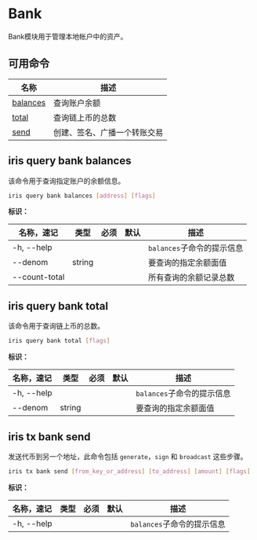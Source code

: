 # Bank

Bank模块用于管理本地帐户中的资产。

## 可用命令

| 名称                                   | 描述                         |
| ------------------------------------- | ---------------------------- |
| [balances](#iris-query-bank-balances) | 查询账户余额                   |
| [total](#iris-query-bank-total)       | 查询链上币的总数                |
| [send](#iris-tx-bank-send)            | 创建、签名、广播一个转账交易      |

## iris query bank balances

该命令用于查询指定账户的余额信息。

```bash
iris query bank balances [address] [flags]
```

**标识：**

| 名称，速记 | 类型   | 必须 | 默认 | 描述                           |
| ------------- | ------ | ---- | ---- | ----------------------- |
| -h, --help    |        |      |      | `balances`子命令的提示信息 |
| --denom       | string |      |      | 要查询的指定余额面值       |
| --count-total |        |      |      | 所有查询的余额记录总数     |

## iris query bank total

该命令用于查询链上币的总数。

```bash
iris query bank total [flags]
```

**标识：**

| 名称，速记 | 类型   | 必须 | 默认 | 描述                       |
| ---------- | ------ | ---- | ---- | -------------------------- |
| -h, --help |        |      |      | `balances`子命令的提示信息 |
| --denom    | string |      |      | 要查询的指定余额面值       |

## iris tx bank send

发送代币到另一个地址，此命令包括 `generate`，`sign` 和 `broadcast` 这些步骤。

```bash
iris tx bank send [from_key_or_address] [to_address] [amount] [flags]
```

**标识：**

| 名称，速记   | 类型  | 必须 | 默认  | 描述                    |
| ---------- | ---- | ---- | ---- | ----------------------- |
| -h, --help |      |      |      | `balances`子命令的提示信息 |
